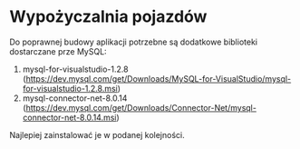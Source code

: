 # Wypożyczalnia pojazdów

Do poprawnej budowy aplikacji potrzebne są dodatkowe biblioteki dostarczane prze MySQL:
1. mysql-for-visualstudio-1.2.8 (https://dev.mysql.com/get/Downloads/MySQL-for-VisualStudio/mysql-for-visualstudio-1.2.8.msi)
2. mysql-connector-net-8.0.14 (https://dev.mysql.com/get/Downloads/Connector-Net/mysql-connector-net-8.0.14.msi)

Najlepiej zainstalować je w podanej kolejności.
